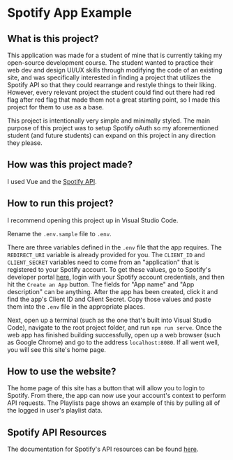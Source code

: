 # Spotify App Example

## What is this project?
This application was made for a student of mine that is currently taking my open-source development course.
The student wanted to practice their web dev and design UI/UX skills through modifying the code of an existing site, and was specifically
interested in finding a project that utilizes the Spotify API so that they could rearrange and restyle things to their liking.
However, every relevant project the student could find out there had red flag after red flag that made them not a great starting point, so I made this project for them to use as a base.

This project is intentionally very simple and minimally styled. The main purpose of this project was to setup Spotify oAuth so my aforementioned student (and future students)
can expand on this project in any direction they please.

## How was this project made?
I used Vue and the [Spotify API](https://developer.spotify.com/documentation/web-api/).

## How to run this project?
I recommend opening this project up in Visual Studio Code.

Rename the `.env.sample` file to `.env`. 

There are three variables defined in the `.env` file that the app requires. The `REDIRECT_URI` variable is already provided for you.
The `CLIENT_ID` and `CLIENT_SECRET` variables need to come from an "application" that is registered to your Spotify account.
To get these values, go to Spotify's developer portal [here](https://developer.spotify.com/dashboard), login with your Spotify account credentials,
and then hit the `Create an App` button. The fields for "App name" and "App description" can be anything.
After the app has been created, click it and find the app's Client ID and Client Secret.
Copy those values and paste them into the `.env` file in the appropriate places.

Next, open up a terminal (such as the one that's built into Visual Studio Code), navigate to the root project folder, and run `npm run serve`.
Once the web app has finished building successfully, open up a web browser (such as Google Chrome) and go to the address `localhost:8080`.
If all went well, you will see this site's home page.

## How to use the website?
The home page of this site has a button that will allow you to login to Spotify.
From there, the app can now use your account's context to perform API requests.
The Playlists page shows an example of this by pulling all of the logged in user's playlist data.

## Spotify API Resources
The documentation for Spotify's API resources can be found [here](https://developer.spotify.com/documentation/web-api/reference/#/).
